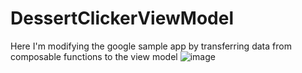 # DessertClickerViewModel
Here I'm modifying the google sample app by transferring data from composable functions to the view model
![image](https://github.com/postal398/DessertClickerViewModel/assets/57887646/1ff627aa-b274-4ac7-b711-135d950e2f24)
